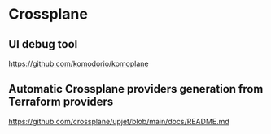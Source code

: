 # Crossplane

## UI debug tool

https://github.com/komodorio/komoplane

## Automatic Crossplane providers generation from Terraform providers

https://github.com/crossplane/upjet/blob/main/docs/README.md
